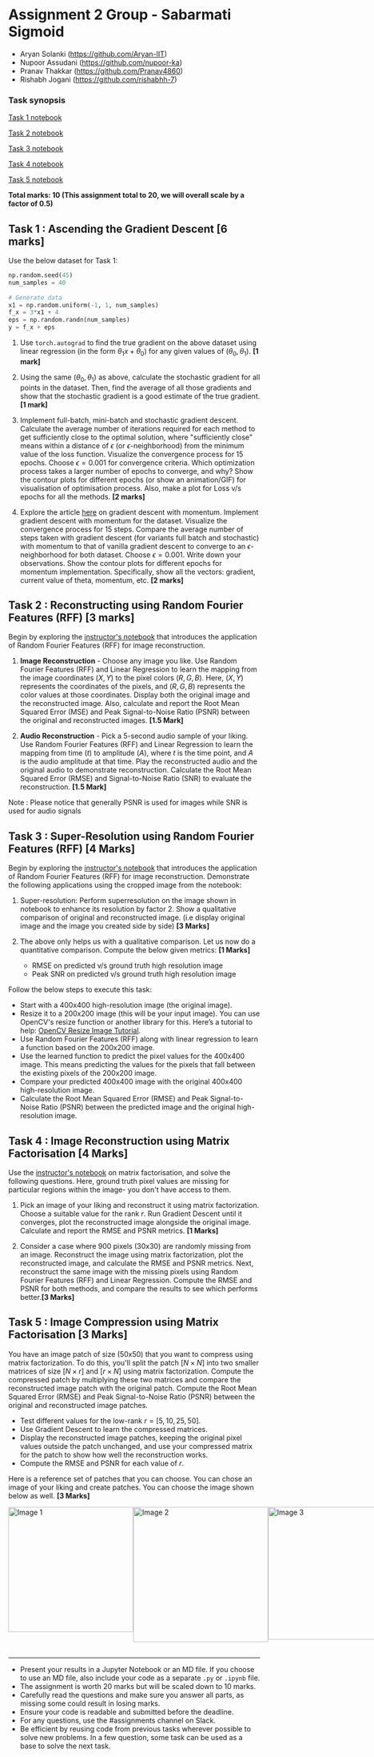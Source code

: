 # Assignment 2 Group - Sabarmati Sigmoid
- Aryan Solanki (https://github.com/Aryan-IIT)
- Nupoor Assudani (https://github.com/nupoor-ka)
- Pranav Thakkar (https://github.com/Pranav4860)
- Rishabh Jogani (https://github.com/rishabhh-7)

### Task synopsis 
[Task 1 notebook](Task1.ipynb)

[Task 2 notebook](task2-assignment2.ipynb)

[Task 3 notebook](task3-assignment3.ipynb)

[Task 4 notebook](Task4.ipynb)

[Task 5 notebook](task5.ipynb)

**Total marks: 10 (This assignment total to 20, we will overall scale by a factor of 0.5)**

## Task 1 : Ascending the Gradient Descent [6 marks]

Use the below dataset for Task 1: 
```py
np.random.seed(45)
num_samples = 40
    
# Generate data
x1 = np.random.uniform(-1, 1, num_samples)
f_x = 3*x1 + 4
eps = np.random.randn(num_samples)
y = f_x + eps
```

1. Use ```torch.autograd``` to find the true gradient on the above dataset using linear regression (in the form $\theta_1x + \theta_0$) for any given values of $(\theta_0,\theta_1)$. **[1 mark]**

2. Using the same $(\theta_0,\theta_1)$ as above, calculate the stochastic gradient for all points in the dataset. Then, find the average of all those gradients and show that the stochastic gradient is a good estimate of the true gradient.  **[1 mark]**

3. Implement full-batch, mini-batch and stochastic gradient descent. Calculate the average number of iterations required for each method to get sufficiently close to the optimal solution, where "sufficiently close" means within a distance of $\epsilon$ (or $\epsilon$-neighborhood)  from the minimum value of the loss function. Visualize the convergence process for 15 epochs. Choose $\epsilon = 0.001$ for convergence criteria. Which optimization process takes a larger number of epochs to converge, and why? Show the contour plots for different epochs (or show an animation/GIF) for visualisation of optimisation process. Also, make a plot for Loss v/s epochs for all the methods. **[2 marks]**

4. Explore the article [here](https://machinelearningmastery.com/gradient-descent-with-momentum-from-scratch/#:~:text=Momentum%20is%20an%20extension%20to,spots%20of%20the%20search%20space.) on gradient descent with momentum. Implement gradient descent with momentum for the dataset. Visualize the convergence process for 15 steps. Compare the average number of steps taken with gradient descent (for variants full batch and stochastic) with momentum to that of vanilla gradient descent to converge to an $\epsilon$-neighborhood for both dataset. Choose $\epsilon = 0.001$. Write down your observations. Show the contour plots for different epochs for momentum implementation. Specifically, show all the vectors: gradient, current value of theta, momentum, etc. **[2 marks]**


## Task 2 : Reconstructing using Random Fourier Features (RFF) [3 marks]

Begin by exploring the [instructor's notebook](https://github.com/nipunbatra/ml-teaching/blob/master/notebooks/siren.ipynb) that introduces the application of Random Fourier Features (RFF) for image reconstruction. 

1. **Image Reconstruction** - Choose any image you like. Use Random Fourier Features (RFF) and Linear Regression to learn the mapping from the image coordinates $(X, Y)$ to the pixel colors $(R, G, B)$. Here, $(X, Y)$ represents the coordinates of the pixels, and $(R, G, B)$ represents the color values at those coordinates. Display both the original image and the reconstructed image. Also, calculate and report the Root Mean Squared Error (MSE) and Peak Signal-to-Noise Ratio (PSNR) between the original and reconstructed images. **[1.5 Mark]**

2. **Audio Reconstruction** - Pick a 5-second audio sample of your liking. Use Random Fourier Features (RFF) and Linear Regression to learn the mapping from time $(t)$ to amplitude $(A)$, where $t$ is the time point, and $A$ is the audio amplitude at that time. Play the reconstructed audio and the original audio to demonstrate reconstruction. Calculate the Root Mean Squared Error (RMSE) and Signal-to-Noise Ratio (SNR) to evaluate the reconstruction. **[1.5 Mark]**

Note : Please notice that generally PSNR is used for images while SNR is used for audio signals

## Task 3 : Super-Resolution using Random Fourier Features (RFF)  [4 Marks]

Begin by exploring the [instructor's notebook](https://github.com/nipunbatra/ml-teaching/blob/master/notebooks/siren.ipynb) that introduces the application of Random Fourier Features (RFF) for image reconstruction. Demonstrate the following applications using the cropped image from the notebook:
    
1.  Super-resolution: Perform superresolution on the image shown in notebook to enhance its resolution by factor 2. Show a qualitative comparison of original and reconstructed image. (i.e display original image and the image you created side by side) **[3 Marks]**

2. The above only helps us with a qualitative comparison. Let us now do a quantitative comparison. Compute the below given metrics:  **[1 Marks]**
    - RMSE on predicted v/s ground truth high resolution image
    - Peak SNR on predicted v/s ground truth high resolution image 

Follow the below steps to execute this task:
- Start with a 400x400 high-resolution image (the original image).
- Resize it to a 200x200 image (this will be your input image). You can use OpenCV's resize function or another library for this. Here’s a tutorial to help: [OpenCV Resize Image Tutorial](https://www.tutorialkart.com/opencv/python/opencv-python-resize-image/#gsc.tab=0).
- Use Random Fourier Features (RFF) along with linear regression to learn a function based on the 200x200 image.
- Use the learned function to predict the pixel values for the 400x400 image. This means predicting the values for the pixels that fall between the existing pixels of the 200x200 image.
- Compare your predicted 400x400 image with the original 400x400 high-resolution image.
- Calculate the Root Mean Squared Error (RMSE) and Peak Signal-to-Noise Ratio (PSNR) between the predicted image and the original high-resolution image.

## Task 4 : Image Reconstruction using Matrix Factorisation [4 Marks]

Use the [instructor's notebook](https://github.com/nipunbatra/ml-teaching/blob/master/notebooks/movie-recommendation-knn-mf.ipynb) on matrix factorisation, and solve the following questions. Here, ground truth pixel values are missing for particular regions within the image- you don't have access to them.

1. Pick an image of your liking and reconstruct it using matrix factorization. Choose a suitable value for the rank $r$. Run Gradient Descent until it converges, plot the reconstructed image alongside the original image. Calculate and report the RMSE and PSNR metrics.  **[1 Marks]**

2. Consider a case where 900 pixels (30x30) are randomly missing from an image. Reconstruct the image using matrix factorization, plot the reconstructed image, and calculate the RMSE and PSNR metrics. Next, reconstruct the same image with the missing pixels using Random Fourier Features (RFF) and Linear Regression. Compute the RMSE and PSNR for both methods, and compare the results to see which performs better.**[3 Marks]**

## Task 5 : Image Compression using Matrix Factorisation [3 Marks]
    
You have an image patch of size (50x50) that you want to compress using matrix factorization. To do this, you'll split the patch $[N\times N]$ into two smaller matrices of size $[N\times r]$ and $[r\times N]$ using matrix factorization. Compute the compressed patch by multiplying these two matrices and compare the reconstructed image patch with the original patch. Compute the Root Mean Squared Error (RMSE) and Peak Signal-to-Noise Ratio (PSNR) between the original and reconstructed image patches.

- Test different values for the low-rank $r = [5, 10, 25, 50]$.
- Use Gradient Descent to learn the compressed matrices.
- Display the reconstructed image patches, keeping the original pixel values outside the patch unchanged, and use your compressed matrix for the patch to show how well the reconstruction works.
- Compute the RMSE and PSNR for each value of $r$. 

Here is a reference set of patches that you can choose. You can chose an image of your liking and create patches. You can choose the image shown below as well. **[3 Marks]**

<div style="display: flex;">
  <img src="sample_images/1colour.jpg" alt="Image 1" width="250"/>
  <img src="sample_images/2-3_colours.jpg" alt="Image 2" width="270"/>
  <img src="sample_images/multiple_colours.jpg" alt="Image 3" width="265"/>
</div>

<br>

---


- Present your results in a Jupyter Notebook or an MD file. If you choose to use an MD file, also include your code as a separate `.py` or `.ipynb` file.
- The assignment is worth 20 marks but will be scaled down to 10 marks.
- Carefully read the questions and make sure you answer all parts, as missing some could result in losing marks.
- Ensure your code is readable and submitted before the deadline.
- For any questions, use the #assignments channel on Slack.
- Be efficient by reusing code from previous tasks wherever possible to solve new problems. In a few question, some task can be used as a base to solve the next task.

